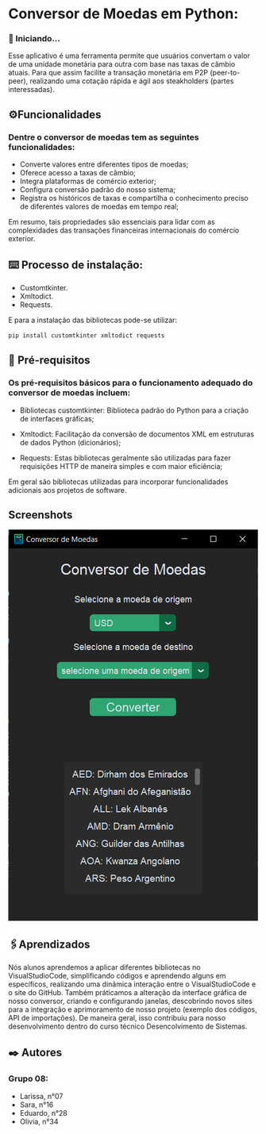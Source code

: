 # Conversor de Moedas em Python:  
### 🚀 Iniciando...
 
Esse aplicativo é uma ferramenta permite que usuários convertam o valor de uma unidade monetária para outra com base nas taxas de câmbio atuais. Para que assim facilite a transação monetária em P2P (peer-to-peer), realizando uma cotação rápida e ágil aos steakholders (partes interessadas). 
## ⚙️Funcionalidades
### Dentre o conversor de moedas tem as seguintes funcionalidades:
- Converte valores entre diferentes tipos de moedas;
- Oferece acesso a taxas de câmbio; 
- Integra plataformas de comércio exterior;
- Configura conversão padrão do nosso sistema;
- Registra os históricos de taxas e compartilha o conhecimento preciso de diferentes valores de moedas em tempo real;
 
Em resumo, tais propriedades são essenciais para lidar com as complexidades das transações financeiras internacionais do comércio exterior.
 
 
## ⌨️ Processo de instalação:
 
- Customtkinter.
- Xmltodict.
- Requests.
 
E para a instalação das bibliotecas pode-se utilizar:
 
```bash
pip install customtkinter xmltodict requests
```
## 🔧 Pré-requisitos
### Os pré-requisitos básicos para o funcionamento adequado do conversor de moedas incluem:
- Bibliotecas customtkinter: Biblioteca padrão do Python para a criação de interfaces gráficas;
 
- Xmltodict: Facilitação da conversão de documentos XML em estruturas de dados Python (dicionários);
- Requests: Estas bibliotecas geralmente são utilizadas para fazer requisições HTTP de maneira simples e com maior eficiência;
 
Em geral são bibliotecas utilizadas para incorporar funcionalidades adicionais aos projetos de software.
 
 
 
## Screenshots

<img src="image.png">
 

 
## 🖇️Aprendizados
 
Nós alunos aprendemos a aplicar diferentes bibliotecas no VisualStudioCode, simplificando códigos e aprendendo alguns em específicos, realizando uma dinâmica interação entre o VisualStudioCode e o site do GitHub. Também práticamos a alteração da interface gráfica de nosso conversor, criando e configurando janelas, descobrindo novos sites para a integração e aprimoramento de nosso projeto (exemplo dos códigos, API de importações). De maneira geral, isso contribuiu para nosso desenvolvimento dentro do curso técnico Desencolvimento de Sistemas.
 
 
## ✒️ Autores
### Grupo 08:
- Larissa, n°07
- Sara, n°16
- Eduardo, n°28
- Olivia, n°34